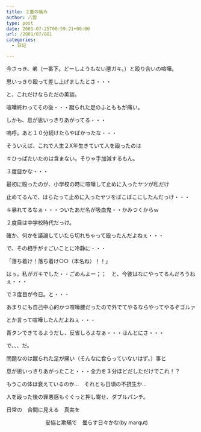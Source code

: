 ```yaml
---
title: ２重の痛み
author: 八雲
type: post
date: 2001-07-25T00:59:21+00:00
url: /2001/07/881
categories:
  - 日記

---
```

今さっき、弟（一番下。どーしようもない悪ガキ。）と殴り合いの喧嘩。
  
思いっきり殴って差し上げましたとさ・・・
  
と、これだけならただの美談。
  
喧嘩終わってその後・・・蹴られた足のふとももが痛い。
  
しかも、息が思いっきりあがってる・・・
  
嗚呼。あと１０分続けたらやばかったな・・・
  
そういえば、これで人生２X年生きていて人を殴ったのは
  
＃ひっぱたいたのは含まない。そりゃ手加減するもん。
  
３度目かな・・・
  
最初に殴ったのが、小学校の時に喧嘩して止めに入ったヤツが私だけ
  
止めてるんで、はらたって止めに入ったヤツをぼこぼこにしたんだっけ・・・
  
＃暴れてるなぁ・・・ついたあだ名が吸血鬼・・かみつくからｗ
  
２度目は中学校時代だっけ。
  
確か、何かを議論していたら切れちゃって殴ったんだよねぇ・・・
  
で、その相手がすごいことに冷静に・・・
  
「落ち着け！落ち着け○○（本名ね）！！」
  
はぅ。私がガキでした・・ごめんよー；；　と、今彼はなにやってるんだろうねぇ・・・
  
で３度目が今日。と・・・
  
あまりにも自己中心的かつ喧嘩腰だったので外でてやるならやってやるぞゴルァ
  
とか言って喧嘩したんだよねぇ・・・
  
青タンできてるようだし、反省しろよなぁ・・・ほんとにさ・・・

で、、、だ。
  
問題なのは蹴られた足が痛い（そんなに食らっていないはず。）事と
  
息が思いっきりあがったこと・・・全力を３分ほどだしただけでこれ！？
  
もうこの体は衰えているのか…　それとも日頃の不摂生か…
  
人を殴った後の罪悪感もぐぐっと押し寄せ、ダブルパンチ。

日常の　合間に見える　真実を　
   
　 　 　 　 　 　妥協と欺瞞で　曇らす日々かな(by marqut)